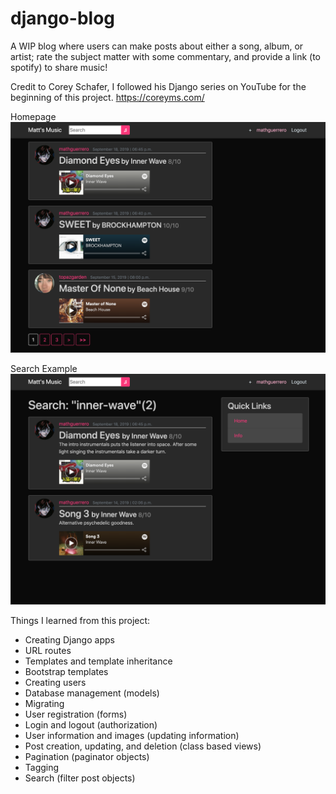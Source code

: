 # django-blog

A WIP blog where users can make posts about either a song, album, or artist; rate the subject matter with some commentary, and provide a link (to spotify) to share music! <br>

Credit to Corey Schafer, I followed his Django series on YouTube for the beginning of this project.
https://coreyms.com/ <br>

Homepage
![Homepage WIP:](./home.png)

Search Example
![Registration page:](./search.png)

Things I learned from this project:
- Creating Django apps
- URL routes
- Templates and template inheritance
- Bootstrap templates
- Creating users
- Database management (models)
- Migrating
- User registration (forms)
- Login and logout (authorization)
- User information and images (updating information)
- Post creation, updating, and deletion (class based views)
- Pagination (paginator objects)
- Tagging
- Search (filter post objects)
